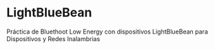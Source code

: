 # LightBlueBean
Práctica de Bluethoot Low Energy con dispositivos LightBlueBean para Dispositivos y Redes Inalambrias 
